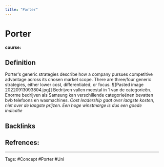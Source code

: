 ```yaml
---
title: "Porter"
---
```


# Porter
**course:**
## Definition
Porter's generic strategies describe how a company pursues competitive advantage across its chosen market scope. There are three/four generic strategies, either lower cost, differentiated, or focus.
![[Pasted image 20220913093804.jpg]]
Bedrijven vallen meestal in 1 van de categorieën. Enorme bedrijven als Samsung kan verschillende categorieënen bevatten bvb telefoons en wasmachines.
*Cost leadership gaat over laagste kosten, niet over de laagste prijzen. Een hoge winstmarge is dus een goede indicatie*

## Backlinks

## Refrences:

---
Tags: #Concept #Porter #Uni 